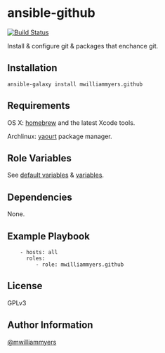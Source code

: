 ansible-github
==============
[![Build Status](https://travis-ci.org/mwilliammyers/ansible-github.svg)](https://travis-ci.org/mwilliammyers/ansible-github)

Install & configure git & packages that enchance git.

Installation
------------

```
ansible-galaxy install mwilliammyers.github
```

Requirements
------------

OS X: [homebrew] and the latest Xcode tools.

Archlinux: [yaourt] package manager.

Role Variables
--------------

See [default variables] & [variables].

Dependencies
------------

None.

Example Playbook
----------------

```
    - hosts: all
      roles:
         - role: mwilliammyers.github
```

License
-------

GPLv3

Author Information
------------------

[@mwilliammyers]


[@mwilliammyers]: https://github.com/mwilliammyers
[aura]: https://github.com/aurapm/aura
[default variables]: defaults/main.yml
[dotstrap]: https://github.com/mwilliammyers/dotstrap
[fasd]: https://github.com/clvv/fasd
[files]: files/
[fish]: http://fishshell.com/
[homebrew]: https://github.com/Homebrew/homebrew
[pacaur]: https://github.com/rmarquis/pacaur
[variables]: vars/
[yaourt]: https://github.com/archlinuxfr/yaourt
[zsh]: http://zsh.sourceforge.net
